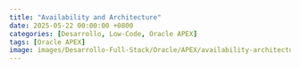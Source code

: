 ```yaml
---
title: "Availability and Architecture"
date: 2025-05-22 00:00:00 +0800
categories: [Desarrollo, Low-Code, Oracle APEX]
tags: [Oracle APEX]
image: images/Desarrollo-Full-Stack/Oracle/APEX/availability-architecture.jpg
---
```


